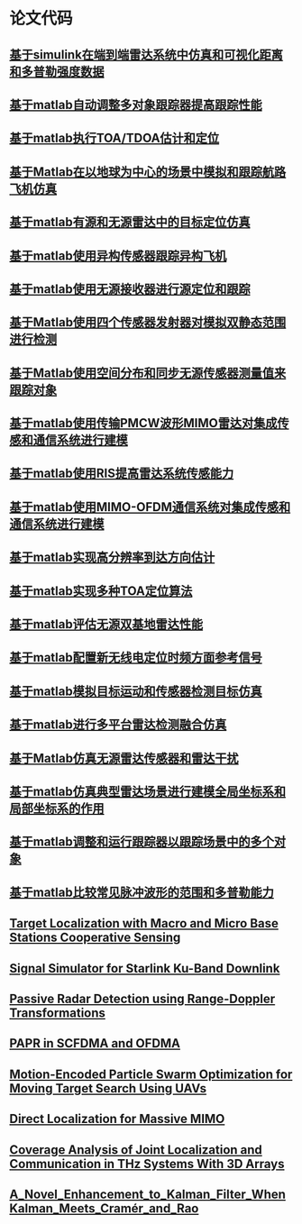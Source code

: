 # 论文代码
## [基于simulink在端到端雷达系统中仿真和可视化距离和多普勒强度数据](https://yangpannanren.github.io/Paper_Code/#/基于simulink在端到端雷达系统中仿真和可视化距离和多普勒强度数据/)
## [基于matlab自动调整多对象跟踪器提高跟踪性能](https://yangpannanren.github.io/Paper_Code/#/基于matlab自动调整多对象跟踪器提高跟踪性能/)
## [基于matlab执行TOA/TDOA估计和定位](https://yangpannanren.github.io/Paper_Code/#/基于matlab执行TOATDOA估计和定位/)
## [基于Matlab在以地球为中心的场景中模拟和跟踪航路飞机仿真](https://yangpannanren.github.io/Paper_Code/#/基于Matlab在以地球为中心的场景中模拟和跟踪航路飞机仿真/)
## [基于matlab有源和无源雷达中的目标定位仿真](https://yangpannanren.github.io/Paper_Code/#/基于matlab有源和无源雷达中的目标定位仿真/)
## [基于matlab使用异构传感器跟踪异构飞机](https://yangpannanren.github.io/Paper_Code/#/基于matlab使用异构传感器跟踪异构飞机/)
## [基于matlab使用无源接收器进行源定位和跟踪](https://yangpannanren.github.io/Paper_Code/#/基于matlab使用无源接收器进行源定位和跟踪/)
## [基于Matlab使用四个传感器发射器对模拟双静态范围进行检测](https://yangpannanren.github.io/Paper_Code/#/基于Matlab使用四个传感器发射器对模拟双静态范围进行检测/)
## [基于Matlab使用空间分布和同步无源传感器测量值来跟踪对象](https://yangpannanren.github.io/Paper_Code/#/基于Matlab使用空间分布和同步无源传感器测量值来跟踪对象/)
## [基于matlab使用传输PMCW波形MIMO雷达对集成传感和通信系统进行建模](https://yangpannanren.github.io/Paper_Code/#/基于matlab使用传输PMCW波形MIMO雷达对集成传感和通信系统进行建模/)
## [基于matlab使用RIS提高雷达系统传感能力](https://yangpannanren.github.io/Paper_Code/#/基于matlab使用RIS提高雷达系统传感能力/)
## [基于matlab使用MIMO-OFDM通信系统对集成传感和通信系统进行建模](https://yangpannanren.github.io/Paper_Code/#/基于matlab使用MIMO-OFDM通信系统对集成传感和通信系统进行建模/)
## [基于matlab实现高分辨率到达方向估计](https://yangpannanren.github.io/Paper_Code/#/基于matlab实现高分辨率到达方向估计/)
## [基于matlab实现多种TOA定位算法](https://yangpannanren.github.io/Paper_Code/#/基于matlab实现多种TOA定位算法/)
## [基于matlab评估无源双基地雷达性能](https://yangpannanren.github.io/Paper_Code/#/基于matlab评估无源双基地雷达性能/)
## [基于matlab配置新无线电定位时频方面参考信号](https://yangpannanren.github.io/Paper_Code/#/基于matlab配置新无线电定位时频方面参考信号/)
## [基于matlab模拟目标运动和传感器检测目标仿真](https://yangpannanren.github.io/Paper_Code/#/基于matlab模拟目标运动和传感器检测目标仿真/)
## [基于matlab进行多平台雷达检测融合仿真](https://yangpannanren.github.io/Paper_Code/#/基于matlab进行多平台雷达检测融合仿真/)
## [基于Matlab仿真无源雷达传感器和雷达干扰](https://yangpannanren.github.io/Paper_Code/#/基于Matlab仿真无源雷达传感器和雷达干扰/)
## [基于matlab仿真典型雷达场景进行建模全局坐标系和局部坐标系的作用](https://yangpannanren.github.io/Paper_Code/#/基于matlab仿真典型雷达场景进行建模全局坐标系和局部坐标系的作用/)
## [基于matlab调整和运行跟踪器以跟踪场景中的多个对象](https://yangpannanren.github.io/Paper_Code/#/基于matlab调整和运行跟踪器以跟踪场景中的多个对象/)
## [基于matlab比较常见脉冲波形的范围和多普勒能力](https://yangpannanren.github.io/Paper_Code/#/基于matlab比较常见脉冲波形的范围和多普勒能力/)
## [Target Localization with Macro and Micro Base Stations Cooperative Sensing](https://yangpannanren.github.io/Paper_Code/#/Target_Localization_with_Macro_and_Micro_Base_Stations_Cooperative_Sensing/)
## [Signal Simulator for Starlink Ku-Band Downlink](https://yangpannanren.github.io/Paper_Code/#/Signal_Simulator_for_Starlink_Ku-Band_Downlink/)
## [Passive Radar Detection using Range-Doppler Transformations](https://yangpannanren.github.io/Paper_Code/#/Passive_Radar_Detection_using_Range-Doppler_Transformations/)
## [PAPR in SCFDMA and OFDMA](https://yangpannanren.github.io/Paper_Code/#/PAPR_in_SC_FDMA_and_OFDMA/)
## [Motion-Encoded Particle Swarm Optimization for Moving Target Search Using UAVs](https://yangpannanren.github.io/Paper_Code/#/Motion_Encoded_Particle_Swarm_Optimization(MPSO)/)
## [Direct Localization for Massive MIMO](https://yangpannanren.github.io/Paper_Code/#/Direct_Localization_for_Massive_MIMO/)
## [Coverage Analysis of Joint Localization and Communication in THz Systems With 3D Arrays](https://yangpannanren.github.io/Paper_Code/#/Coverage_Analysis_of_Joint_Localization_and_Communication_in_THz_Systems_With_3D_Arrays/)
## [A_Novel_Enhancement_to_Kalman_Filter_WhenKalman_Meets_Cramér_and_Rao](https://yangpannanren.github.io/Paper_Code/#/A_Novel_Enhancement_to_Kalman_Filter_WhenKalman_Meets_Cramér_and_Rao/)